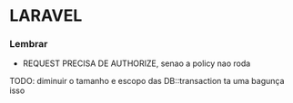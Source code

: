 # LARAVEL

### Lembrar

-   REQUEST PRECISA DE AUTHORIZE, senao a policy nao roda

TODO: diminuir o tamanho e escopo das DB::transaction
ta uma bagunça isso

